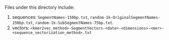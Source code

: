 Files under this directory include:
1. sequences: 
   `SegmentNames-150bp.txt`, 
   `random-1k-OriginalSegmentNames-150bp.txt`, 
   `random-1k-SubSegmentNames-75bp.txt`.
2. vectors:
    `<kmer2vec_method>-SegmentVectors-<date>-<dimensions>-<mer>-<sequence_vectorization_method>.txt`